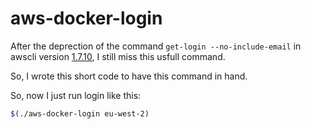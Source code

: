 # aws-docker-login

After the deprection of the command `get-login --no-include-email` in awscli version [1.7.10](https://github.com/aws/aws-cli/blob/8330afe7caef89a4012200a6cac7acdc53f5474e/CHANGELOG.rst#11710), I still miss this usfull command.

So, I wrote this short code to have this command in hand.

So, now I just run login like this:

```bash
$(./aws-docker-login eu-west-2)
```
